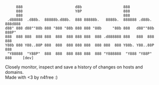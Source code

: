 ```
     888                        d8b                   888                    
     888                        Y8P                   888                    
     888                                              888                    
 .d88888  .d88b.  88888b.d88b.  888 88888b.   8888b.  888888 .d88b.  888d888 
d88" 888 d88""88b 888 "888 "88b 888 888 "88b     "88b 888   d88""88b 888P"   
888  888 888  888 888  888  888 888 888  888 .d888888 888   888  888 888     
Y88b 888 Y88..88P 888  888  888 888 888  888 888  888 Y88b. Y88..88P 888     
 "Y88888  "Y88P"  888  888  888 888 888  888 "Y888888  "Y888 "Y88P"  888     [dev]  
```
Closely monitor, inspect and save a history of changes on hosts and domains.<br>
Made with <3 by n4free :)
